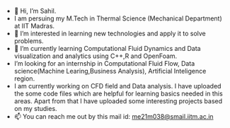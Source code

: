 - 👋 Hi, I’m Sahil.
- I am persuing my M.Tech in Thermal Science (Mechanical Department) at IIT Madras.
- 👀 I’m interested in learning new technologies and apply it to solve problems. 
- 🌱 I’m currently learning Computational Fluid Dynamics and Data visualization and analytics using C++,R and OpenFoam.
- I’m looking for an internship in Computational Fluid Flow, Data science(Machine Learing,Business Analysis), Artificial Inteligence region.
- I am currently working on CFD field and Data analysis. I have uploaded the some code files which are helpful for learning basics needed in this areas. Apart from that I have uploaded some interesting projects based on my studies.
- 📫 You can reach me out by this mail id: me21m038@smail.iitm.ac.in
